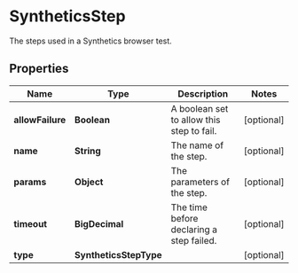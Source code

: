 

# SyntheticsStep

The steps used in a Synthetics browser test.
## Properties

Name | Type | Description | Notes
------------ | ------------- | ------------- | -------------
**allowFailure** | **Boolean** | A boolean set to allow this step to fail. |  [optional]
**name** | **String** | The name of the step. |  [optional]
**params** | **Object** | The parameters of the step. |  [optional]
**timeout** | **BigDecimal** | The time before declaring a step failed. |  [optional]
**type** | **SyntheticsStepType** |  |  [optional]



